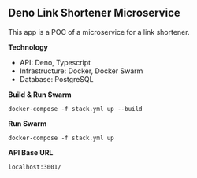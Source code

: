 ## Deno Link Shortener Microservice

This app is a POC of a microservice for a link shortener.

**Technology**

-   API: Deno, Typescript
-   Infrastructure: Docker, Docker Swarm
-   Database: PostgreSQL

**Build & Run Swarm**

```
docker-compose -f stack.yml up --build
```

**Run Swarm**

```
docker-compose -f stack.yml up
```

**API Base URL**

```
localhost:3001/
```

